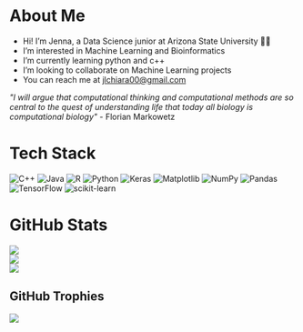 # About Me
* Hi! I’m Jenna, a Data Science junior at Arizona State University 🔱✨
* I’m interested in Machine Learning and Bioinformatics
* I’m currently learning python and c++
* I’m looking to collaborate on Machine Learning projects
* You can reach me at jlchiara00@gmail.com

*"I will argue that computational thinking and computational methods are so central to the quest of understanding life that today all biology is computational biology"* - Florian Markowetz

# Tech Stack
![C++](https://img.shields.io/badge/c++-%2300599C.svg?style=for-the-badge&logo=c%2B%2B&logoColor=white) ![Java](https://img.shields.io/badge/java-%23ED8B00.svg?style=for-the-badge&logo=openjdk&logoColor=white) ![R](https://img.shields.io/badge/r-%23276DC3.svg?style=for-the-badge&logo=r&logoColor=white) ![Python](https://img.shields.io/badge/python-3670A0?style=for-the-badge&logo=python&logoColor=ffdd54) ![Keras](https://img.shields.io/badge/Keras-%23D00000.svg?style=for-the-badge&logo=Keras&logoColor=white) ![Matplotlib](https://img.shields.io/badge/Matplotlib-%23ffffff.svg?style=for-the-badge&logo=Matplotlib&logoColor=black) ![NumPy](https://img.shields.io/badge/numpy-%23013243.svg?style=for-the-badge&logo=numpy&logoColor=white) ![Pandas](https://img.shields.io/badge/pandas-%23150458.svg?style=for-the-badge&logo=pandas&logoColor=white) ![TensorFlow](https://img.shields.io/badge/TensorFlow-%23FF6F00.svg?style=for-the-badge&logo=TensorFlow&logoColor=white) ![scikit-learn](https://img.shields.io/badge/scikit--learn-%23F7931E.svg?style=for-the-badge&logo=scikit-learn&logoColor=white)

# GitHub Stats
![](https://github-readme-stats.vercel.app/api?username=jlchiara&theme=blue_navy&hide_border=false&include_all_commits=false&count_private=false)<br/>
![](https://github-readme-streak-stats.herokuapp.com/?user=jlchiara&theme=blue_navy&hide_border=false)<br/>
![](https://github-readme-stats.vercel.app/api/top-langs/?username=jlchiara&theme=blue_navy&hide_border=false&include_all_commits=false&count_private=false&layout=compact)

## GitHub Trophies
![](https://github-profile-trophy.vercel.app/?username=jlchiara&theme=tokyonight&no-frame=false&no-bg=true&margin-w=4)

